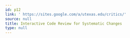 ```yaml
---
id: p12
link: ' https://sites.google.com/a/utexas.edu/critics/'
source: null
title: Interactive Code Review for Systematic Changes
type: null
---
```

